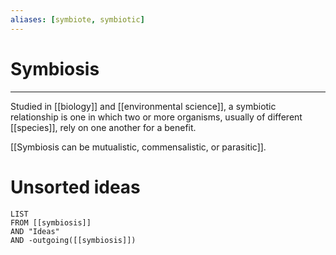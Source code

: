 ```yaml
---
aliases: [symbiote, symbiotic]
---
```

# Symbiosis
---
Studied in [[biology]] and [[environmental science]], a symbiotic relationship is one in which two or more organisms, usually of different [[species]], rely on one another for a benefit. 

[[Symbiosis can be mutualistic, commensalistic, or parasitic]].

# Unsorted ideas
```dataview
LIST
FROM [[symbiosis]]
AND "Ideas"
AND -outgoing([[symbiosis]])
```